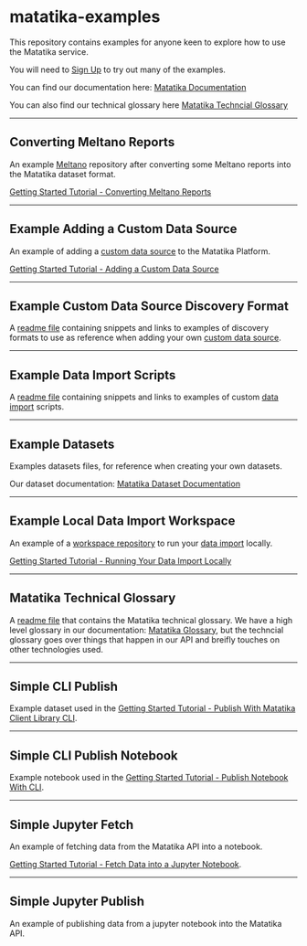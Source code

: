 # matatika-examples
This repository contains examples for anyone keen to explore how to use the Matatika service.

You will need to [Sign Up](https://www.matatika.com/sign-up/) to try out many of the examples.

You can find our documentation here: [Matatika Documentation](https://www.matatika.com/docs/)

You can also find our technical glossary here [Matatika Techncial Glossary](./matatika_technical_glossary/README.md)

---

## Converting Meltano Reports

An example [Meltano](./matatika_technical_glossary/README.md#meltano) repository after converting some Meltano reports into the Matatika dataset format.

[Getting Started Tutorial - Converting Meltano Reports](https://www.matatika.com/docs/getting-started/converting-meltano-reports)

---

## Example Adding a Custom Data Source

An example of adding a [custom data source](./matatika_technical_glossary/README.md#custom-data-source) to the Matatika Platform.

[Getting Started Tutorial - Adding a Custom Data Source](https://www.matatika.com/docs/getting-started/adding-a-custom-data-source)

---

## Example Custom Data Source Discovery Format

A [readme file](./example_custom_data_source_discovery_format/README.md) containing snippets and links to examples of discovery formats to use as reference when adding your own [custom data source](./matatika_technical_glossary/README.md#custom-data-source).

---

## Example Data Import Scripts

A [readme file](./example_custom_data_source_discovery_format/README.md) containing snippets and links to examples of custom [data import](https://www.matatika.com/docs/glossary#data-import) scripts.

---

## Example Datasets

Examples datasets files, for reference when creating your own datasets.

Our dataset documentation: [Matatika Dataset Documentation](https://www.matatika.com/docs/data-visualisation/dataset-yaml)

---

## Example Local Data Import Workspace

An example of a [workspace repository](./matatika_technical_glossary/README.md#workspace-repository) to run your [data import](https://www.matatika.com/docs/glossary#data-import) locally.

[Getting Started Tutorial - Running Your Data Import Locally](https://www.matatika.com/docs/getting-started/running-your-data-import-locally)

---

## Matatika Technical Glossary

A [readme file](./matatika_technical_glossary/README.md) that contains the Matatika technical glossary. We have a high level glossary in our documentation: [Matatika Glossary](https://www.matatika.com/docs/glossary), but the techncial glossary goes over things that happen in our API and breifly touches on other technologies used.

---

## Simple CLI Publish

Example dataset used in the [Getting Started Tutorial - Publish With Matatika Client Library CLI](https://www.matatika.com/docs/getting-started/publish-with-matatika-client-library-cli).

---

## Simple CLI Publish Notebook

Example notebook used in the [Getting Started Tutorial - Publish Notebook With CLI](https://www.matatika.com/docs/getting-started/publish-notebook-with-cli).

---

## Simple Jupyter Fetch

An example of fetching data from the Matatika API into a notebook.

[Getting Started Tutorial - Fetch Data into a Jupyter Notebook](https://www.matatika.com/docs/getting-started/fetch-data-into-a-jupyter-notebook).

---

## Simple Jupyter Publish

An example of publishing data from a jupyter notebook into the Matatika API.
